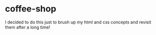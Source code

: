 # coffee-shop
I decided to do this just to brush up my html and css concepts and revisit them after a long time!

